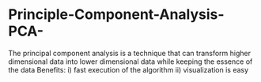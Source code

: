 # Principle-Component-Analysis-PCA-
The principal component analysis is a technique that can transform higher dimensional data into lower dimensional data while keeping the essence of the data Benefits: i) fast execution of the algorithm  ii) visualization is easy  
